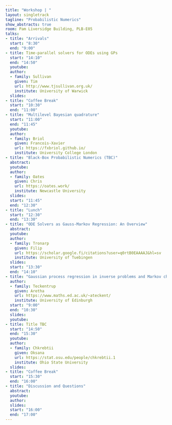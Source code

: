 ```yaml
---
title: "Workshop | "
layout: singletrack
tagline: "Probabilistic Numerics"
show_abstracts: true
room: Pam Liversidge Building, PLB-E05
talks:
- title: "Arrivals"
  start: "8:30"
  end: "9:00"
- title: Time-parallel solvers for ODEs using GPs
  start: "14:10"
  end: "14:50"
  youtube: 
  author:
  - family: Sullivan
    given: Tim
    url: http://www.tjsullivan.org.uk/
    institute: University of Warwick
  slides: 
- title: "Coffee Break"
  start: "10:30"
  end: "11:00"
- title: "Multilevel Bayesian quadrature"
  start: "11:00"
  end: "11:45"
  youtube: 
  author:
  - family: Briol
    given: Francois-Xavier
    url: https://fxbriol.github.io/
    institute: University College London
- title: "Black-Box Probabilistic Numerics (TBC)"
  abstract:
  youtube:
  author:
  - family: Oates 
    given: Chris
    url: https://oates.work/
    institute: Newcastle University
  slides: 
  start: "11:45"
  end: "12:30"    
- title: "Lunch"
  start: "12:30"
  end: "13:30"  
- title: "ODE Solvers as Gauss-Markov Regression: An Overview"
  abstract:
  youtube:
  author:
  - family: Tronarp
    given: Filip
    url: https://scholar.google.fi/citations?user=q0rtB0EAAAAJ&hl=sv
    institute: University of Tuebingen
  slides: 
  start: "13:30"
  end: "14:10"  
- title: "Gaussian process regression in inverse problems and Markov chain Monte Carlo"
  author:
  - family: Teckentrup
    given: Aretha
    url: https://www.maths.ed.ac.uk/~ateckent/
    institute: University of Edinburgh
  start: "9:00"
  end: "10:30"
  slides: 
  youtube:   
- title: Title TBC
  start: "14:50"
  end: "15:30"
  youtube: 
  author:
  - family: Chkrebtii
    given: Oksana
    url: https://stat.osu.edu/people/chkrebtii.1
    institute: Ohio State University
  slides:   
- title: "Coffee Break"
  start: "15:30"
  end: "16:00"
- title: "Discussion and Questions"
  abstract:
  youtube:
  author:
  slides: 
  start: "16:00"
  end: "17:00"
---
```

